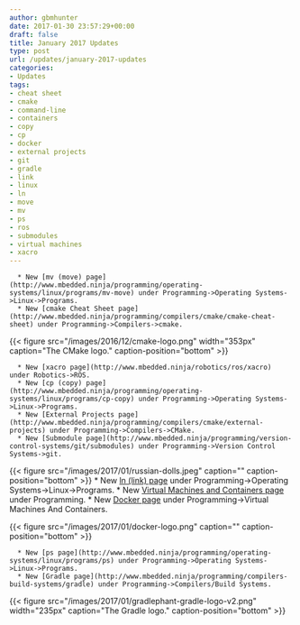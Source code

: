 ```yaml
---
author: gbmhunter
date: 2017-01-30 23:57:29+00:00
draft: false
title: January 2017 Updates
type: post
url: /updates/january-2017-updates
categories:
- Updates
tags:
- cheat sheet
- cmake
- command-line
- containers
- copy
- cp
- docker
- external projects
- git
- gradle
- link
- linux
- ln
- move
- mv
- ps
- ros
- submodules
- virtual machines
- xacro
---
```



	  * New [mv (move) page](http://www.mbedded.ninja/programming/operating-systems/linux/programs/mv-move) under Programming->Operating Systems->Linux->Programs.
	  * New [cmake Cheat Sheet page](http://www.mbedded.ninja/programming/compilers/cmake/cmake-cheat-sheet) under Programming->Compilers->cmake.  

  

{{< figure src="/images/2016/12/cmake-logo.png" width="353px" caption="The CMake logo." caption-position="bottom" >}}  

  


	  * New [xacro page](http://www.mbedded.ninja/robotics/ros/xacro) under Robotics->ROS.
	  * New [cp (copy) page](http://www.mbedded.ninja/programming/operating-systems/linux/programs/cp-copy) under Programming->Operating Systems->Linux->Programs.
	  * New [External Projects page](http://www.mbedded.ninja/programming/compilers/cmake/external-projects) under Programming->Compilers->CMake.
	  * New [Submodule page](http://www.mbedded.ninja/programming/version-control-systems/git/submodules) under Programming->Version Control Systems->git.  

  

{{< figure src="/images/2017/01/russian-dolls.jpeg" caption="" caption-position="bottom" >}}
	  * New [ln (link) page](http://www.mbedded.ninja/programming/operating-systems/linux/programs/ln-link) under Programming->Operating Systems->Linux->Programs.
	  * New [Virtual Machines and Containers page](http://www.mbedded.ninja/programming/general/virtual-machines-and-containers) under Programming.
	  * New [Docker page](http://www.mbedded.ninja/?page_id=13984&preview=true) under Programming->Virtual Machines And Containers.  

  

{{< figure src="/images/2017/01/docker-logo.png" caption="" caption-position="bottom" >}}  

  


	  * New [ps page](http://www.mbedded.ninja/programming/operating-systems/linux/programs/ps) under Programming->Operating Systems->Linux->Programs.
	  * New [Gradle page](http://www.mbedded.ninja/programming/compilers-build-systems/gradle) under Programming->Compilers/Build Systems.  

  

{{< figure src="/images/2017/01/gradlephant-gradle-logo-v2.png" width="235px" caption="The Gradle logo." caption-position="bottom" >}}

